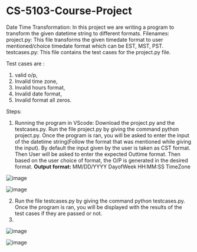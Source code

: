# CS-5103-Course-Project
Date Time Transformation: In this project we are writing a program to transform the given datetime string to different formats.
Filenames:
project.py: This file transforms the given timedate format to user mentioned/choice timedate format which can be EST, MST, PST.
testcases.py: This file contains the test cases for the project.py file. 

Test cases are : 
1. valid o/p, 
2. Invalid time zone, 
3. Invalid hours format, 
4. Invalid date format, 
5. Invalid format all zeros.

Steps:

1) Running the program in VScode:
Download the project.py and the testcases.py.
Run the file project.py by giving the command python project.py. Once the program is ran, you will be asked to enter the input of the datetime string(Follow the format that was mentioned while giving the input). By default the input given by the user is taken as CST format. Then User will be asked to enter the expected Outtime format. Then based on the user choice of format, the O/P is generated in the desired format.
**Output format:** MM/DD/YYYY DayofWeek HH:MM:SS TimeZone

![image](https://user-images.githubusercontent.com/52074918/229395719-11188407-8c56-4122-a642-decf4741efad.png)

![image](https://user-images.githubusercontent.com/52074918/229395808-6576b55e-1f91-4ac4-99ec-43784b9dc16f.png)

2) Run the file testcases.py by giving the command python testcases.py. Once the program is ran, you will be displayed with the results of the test cases if they are passed or not.
3) 
![image](https://user-images.githubusercontent.com/52074918/229396090-2ce6035c-eedc-4058-b9ca-48c20e041b10.png)

![image](https://user-images.githubusercontent.com/52074918/229396197-014d5547-7a8b-498f-8f6b-ccfbc937afac.png)



